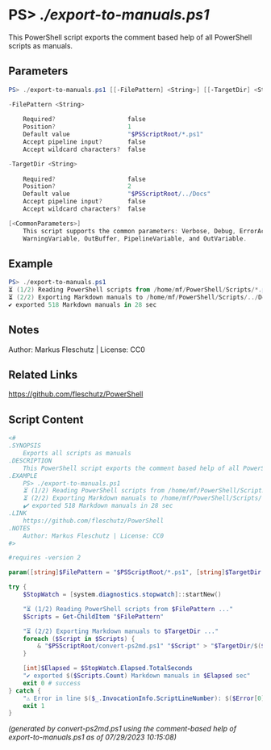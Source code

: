 PS> *./export-to-manuals.ps1*
====================

This PowerShell script exports the comment based help of all PowerShell scripts as manuals.

Parameters
----------
```powershell
PS> ./export-to-manuals.ps1 [[-FilePattern] <String>] [[-TargetDir] <String>] [<CommonParameters>]

-FilePattern <String>
    
    Required?                    false
    Position?                    1
    Default value                "$PSScriptRoot/*.ps1"
    Accept pipeline input?       false
    Accept wildcard characters?  false

-TargetDir <String>
    
    Required?                    false
    Position?                    2
    Default value                "$PSScriptRoot/../Docs"
    Accept pipeline input?       false
    Accept wildcard characters?  false

[<CommonParameters>]
    This script supports the common parameters: Verbose, Debug, ErrorAction, ErrorVariable, WarningAction, 
    WarningVariable, OutBuffer, PipelineVariable, and OutVariable.
```

Example
-------
```powershell
PS> ./export-to-manuals.ps1
⏳ (1/2) Reading PowerShell scripts from /home/mf/PowerShell/Scripts/*.ps1 ... 
⏳ (2/2) Exporting Markdown manuals to /home/mf/PowerShell/Scripts/../Docs ...
✔️ exported 518 Markdown manuals in 28 sec

```

Notes
-----
Author: Markus Fleschutz | License: CC0

Related Links
-------------
https://github.com/fleschutz/PowerShell

Script Content
--------------
```powershell
<#
.SYNOPSIS
	Exports all scripts as manuals
.DESCRIPTION
	This PowerShell script exports the comment based help of all PowerShell scripts as manuals.
.EXAMPLE
	PS> ./export-to-manuals.ps1
	⏳ (1/2) Reading PowerShell scripts from /home/mf/PowerShell/Scripts/*.ps1 ... 
	⏳ (2/2) Exporting Markdown manuals to /home/mf/PowerShell/Scripts/../Docs ...
	✔️ exported 518 Markdown manuals in 28 sec
.LINK
	https://github.com/fleschutz/PowerShell
.NOTES
	Author: Markus Fleschutz | License: CC0
#>

#requires -version 2

param([string]$FilePattern = "$PSScriptRoot/*.ps1", [string]$TargetDir = "$PSScriptRoot/../Docs")

try {
	$StopWatch = [system.diagnostics.stopwatch]::startNew()

	"⏳ (1/2) Reading PowerShell scripts from $FilePattern ..." 
	$Scripts = Get-ChildItem "$FilePattern"

	"⏳ (2/2) Exporting Markdown manuals to $TargetDir ..."
	foreach ($Script in $Scripts) {
		& "$PSScriptRoot/convert-ps2md.ps1" "$Script" > "$TargetDir/$($Script.BaseName).md"
	}

	[int]$Elapsed = $StopWatch.Elapsed.TotalSeconds
	"✔️ exported $($Scripts.Count) Markdown manuals in $Elapsed sec"
	exit 0 # success
} catch {
	"⚠️ Error in line $($_.InvocationInfo.ScriptLineNumber): $($Error[0])"
	exit 1
}
```

*(generated by convert-ps2md.ps1 using the comment-based help of export-to-manuals.ps1 as of 07/29/2023 10:15:08)*
